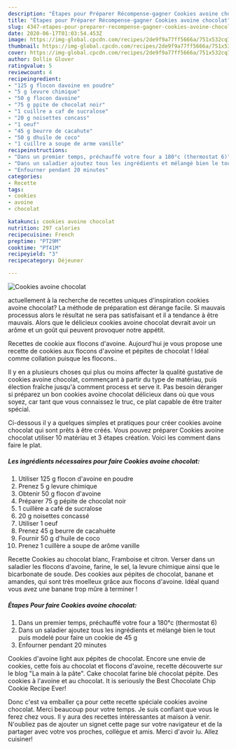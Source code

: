 ```yaml
---
description: "Étapes pour Préparer Récompense-gagner Cookies avoine chocolat"
title: "Étapes pour Préparer Récompense-gagner Cookies avoine chocolat"
slug: 4347-etapes-pour-preparer-recompense-gagner-cookies-avoine-chocolat
date: 2020-06-17T01:03:54.453Z
image: https://img-global.cpcdn.com/recipes/2de9f9a77ff5666a/751x532cq70/cookies-avoine-chocolat-photo-principale-de-la-recette.jpg
thumbnail: https://img-global.cpcdn.com/recipes/2de9f9a77ff5666a/751x532cq70/cookies-avoine-chocolat-photo-principale-de-la-recette.jpg
cover: https://img-global.cpcdn.com/recipes/2de9f9a77ff5666a/751x532cq70/cookies-avoine-chocolat-photo-principale-de-la-recette.jpg
author: Dollie Glover
ratingvalue: 5
reviewcount: 4
recipeingredient:
- "125 g flocon davoine en poudre"
- "5 g levure chimique"
- "50 g flocon davoine"
- "75 g ppite de chocolat noir"
- "1 cuillre a caf de sucralose"
- "20 g noisettes concass"
- "1 oeuf"
- "45 g beurre de cacahute"
- "50 g dhuile de coco"
- "1 cuillre a soupe de arme vanille"
recipeinstructions:
- "Dans un premier temps, préchauffé votre four a 180°c (thermostat 6)"
- "Dans un saladier ajoutez tous les ingrédients et mélangé bien le tout puis modelé pour faire un cookie de 45 g"
- "Enfourner pendant 20 minutes"
categories:
- Recette
tags:
- cookies
- avoine
- chocolat

katakunci: cookies avoine chocolat 
nutrition: 297 calories
recipecuisine: French
preptime: "PT29M"
cooktime: "PT41M"
recipeyield: "3"
recipecategory: Déjeuner

---
```



![Cookies avoine chocolat](https://img-global.cpcdn.com/recipes/2de9f9a77ff5666a/751x532cq70/cookies-avoine-chocolat-photo-principale-de-la-recette.jpg)

actuellement à la recherche de recettes uniques d'inspiration cookies avoine chocolat? La méthode de préparation est dérange facile. Si mauvais processus alors le résultat ne sera pas satisfaisant et il a tendance à être mauvais. Alors que le délicieux cookies avoine chocolat devrait avoir un arôme et un goût qui peuvent provoquer notre appétit.

Recettes de cookie aux flocons d&#39;avoine. Aujourd&#39;hui je vous propose une recette de cookies aux flocons d&#39;avoine et pépites de chocolat ! Idéal comme collation puisque les flocons..

Il y en a plusieurs choses qui plus ou moins affecter la qualité gustative de cookies avoine chocolat, commençant à partir du type de matériau, puis élection fraîche jusqu'à comment process et serve it. Pas besoin déranger si préparez un bon cookies avoine chocolat délicieux dans où que vous soyez, car tant que vous connaissez le truc, ce plat capable de être traiter spécial.


Ci-dessous il y a quelques simples et pratiques pour créer cookies avoine chocolat qui sont prêts à être créés. Vous pouvez préparer Cookies avoine chocolat utiliser 10 matériau et 3 étapes création. Voici les comment dans faire le plat.

<!--inarticleads1-->

##### Les ingrédients nécessaires pour faire Cookies avoine chocolat:

1. Utiliser 125 g flocon d&#39;avoine en poudre
1. Prenez 5 g levure chimique
1. Obtenir 50 g flocon d&#39;avoine
1. Préparer 75 g pépite de chocolat noir
1.  1 cuillère a café de sucralose
1.  20 g noisettes concassé
1. Utiliser 1 oeuf
1. Prenez 45 g beurre de cacahuète
1. Fournir 50 g d&#39;huile de coco
1. Prenez 1 cuillère a soupe de arôme vanille


Recette Cookies au chocolat blanc, Framboise et citron. Verser dans un saladier les flocons d&#39;avoine, farine, le sel, la levure chimique ainsi que le bicarbonate de soude. Des cookies aux pépites de chocolat, banane et amandes, qui sont très moelleux grâce aux flocons d&#39;avoine. Idéal quand vous avez une banane trop mûre à terminer ! 

<!--inarticleads2-->

##### Étapes Pour faire Cookies avoine chocolat:

1. Dans un premier temps, préchauffé votre four a 180°c (thermostat 6)
1. Dans un saladier ajoutez tous les ingrédients et mélangé bien le tout puis modelé pour faire un cookie de 45 g
1. Enfourner pendant 20 minutes


Cookies d&#39;avoine light aux pépites de chocolat. Encore une envie de cookies, cette fois au chocolat et flocons d&#39;avoine, recette découverte sur le blog &#34;La main à la pâte&#34;. Cake chocolat farine blé chocolat pépite. Des cookies à l&#39;avoine et au chocolat. It is seriously the Best Chocolate Chip Cookie Recipe Ever! 


Donc c'est va emballer ça pour cette recette spéciale cookies avoine chocolat. Merci beaucoup pour votre temps. Je suis confiant que vous le ferez chez vous. Il y aura des recettes  intéressantes at maison à venir. N'oubliez pas de ajouter un signet cette page sur votre navigateur et de la partager avec votre vos proches, collègue et amis. Merci d'avoir lu. Allez cuisiner!
